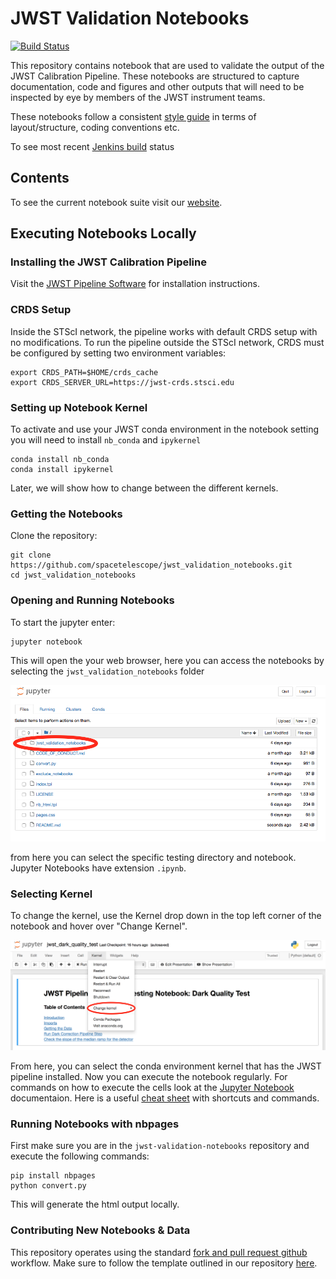 # JWST Validation Notebooks

[![Build Status](https://travis-ci.com/spacetelescope/jwst_validation_notebooks.svg?branch=master)](https://travis-ci.com/spacetelescope/jwst_validation_notebooks)

This repository contains notebook that are used to validate the output of the JWST Calibration Pipeline. These notebooks are structured to capture documentation, code and figures and other outputs that will need to be inspected by eye by members of the JWST instrument teams.

These notebooks follow a consistent [style guide](https://github.com/spacetelescope/style-guides/blob/master/guides/jupyter-notebooks.md) in terms of layout/structure, coding conventions etc.

To see most recent [Jenkins build](https://plwishmaster.stsci.edu:8081/job/Notebooks/job/jwst_validation_notebooks_spacetelescope/) status

## Contents
To see the current notebook suite visit our [website](https://jwst-validation-notebooks.stsci.edu/).

## Executing Notebooks Locally

### Installing the JWST Calibration Pipeline ###
Visit the [JWST Pipeline Software](https://github.com/spacetelescope/jwst) for installation instructions.

### CRDS Setup ###

Inside the STScI network, the pipeline works with default CRDS setup with no modifications.  To run the pipeline outside the STScI network, CRDS must be configured by setting two environment variables:

    export CRDS_PATH=$HOME/crds_cache
    export CRDS_SERVER_URL=https://jwst-crds.stsci.edu

### Setting up Notebook Kernel ###

To activate and use your JWST conda environment in the notebook setting you will need to install `nb_conda` and `ipykernel`

    conda install nb_conda
    conda install ipykernel

Later, we will show how to change between the different kernels.

### Getting the Notebooks ###

Clone the repository:

    git clone https://github.com/spacetelescope/jwst_validation_notebooks.git
    cd jwst_validation_notebooks

### Opening and Running Notebooks ###

To start the jupyter enter:

    jupyter notebook

This will open the your web browser, here you can access the notebooks by selecting the `jwst_validation_notebooks` folder

![Notebook Home](docs/static/notebook_home.png)

from here you can select the specific testing directory and notebook. Jupyter Notebooks have extension `.ipynb`.

### Selecting Kernel ###

To change the kernel, use the Kernel drop down in the top left corner of the notebook and hover over "Change Kernel".

![Select Kernel](docs/static/kernel.png)

From here, you can select the conda environment kernel that has the JWST pipeline installed. Now you can execute the notebook
regularly. For commands on how to execute the cells look at the [Jupyter Notebook](https://jupyter-notebook.readthedocs.io/en/stable/) documentaion. Here is a useful [cheat sheet](https://cheatography.com/weidadeyue/cheat-sheets/jupyter-notebook/pdf_bw/) with shortcuts and commands.

### Running Notebooks with nbpages ###
First make sure you are in the `jwst-validation-notebooks` repository and execute the following commands:

    pip install nbpages
    python convert.py

This will generate the html output locally.

### Contributing New Notebooks & Data ###

This repository operates using the standard [fork and pull request github](https://gist.github.com/Chaser324/ce0505fbed06b947d962) workflow. Make sure to follow the template outlined in our repository [here](https://github.com/spacetelescope/jwst_validation_notebooks/blob/master/jwst_validation_notebooks/templates/validation_test_template.ipynb).